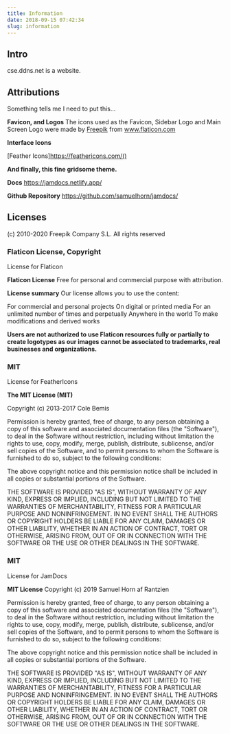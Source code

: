 ```yaml
---
title: Information
date: 2018-09-15 07:42:34
slug: information
---
```


## Intro

cse.ddns.net is a website. 

## Attributions

Something tells me I need to put this...

**Favicon, and Logos**
The icons used as the Favicon, Sidebar Logo and Main Screen Logo were made by <a href="https://www.flaticon.com/authors/freepik" title="Freepik">Freepik</a> from <a href="https://www.flaticon.com/" title="Flaticon"> www.flaticon.com</a>

**Interface Icons**

[Feather Icons]https://feathericons.com/()

**And finally, this fine gridsome theme.**

**Docs**
https://jamdocs.netlify.app/

**Github Repository**
https://github.com/samuelhorn/jamdocs/

## Licenses

(c) 2010-2020 Freepik Company S.L. All rights reserved

### Flaticon License, Copyright
License for Flaticon

**Flaticon License**
Free for personal and commercial purpose with attribution.

**License summary**
Our license allows you to use the content:

For commercial and personal projects
On digital or printed media
For an unlimited number of times and perpetually
Anywhere in the world
To make modifications and derived works

**Users are not authorized to use Flaticon resources fully or partially to create logotypes as our images cannot be associated to trademarks, real businesses and organizations.**





### MIT
License for FeatherIcons

**The MIT License (MIT)**

Copyright (c) 2013-2017 Cole Bemis

Permission is hereby granted, free of charge, to any person obtaining a copy
of this software and associated documentation files (the "Software"), to deal
in the Software without restriction, including without limitation the rights
to use, copy, modify, merge, publish, distribute, sublicense, and/or sell
copies of the Software, and to permit persons to whom the Software is
furnished to do so, subject to the following conditions:

The above copyright notice and this permission notice shall be included in all
copies or substantial portions of the Software.

THE SOFTWARE IS PROVIDED "AS IS", WITHOUT WARRANTY OF ANY KIND, EXPRESS OR
IMPLIED, INCLUDING BUT NOT LIMITED TO THE WARRANTIES OF MERCHANTABILITY,
FITNESS FOR A PARTICULAR PURPOSE AND NONINFRINGEMENT. IN NO EVENT SHALL THE
AUTHORS OR COPYRIGHT HOLDERS BE LIABLE FOR ANY CLAIM, DAMAGES OR OTHER
LIABILITY, WHETHER IN AN ACTION OF CONTRACT, TORT OR OTHERWISE, ARISING FROM,
OUT OF OR IN CONNECTION WITH THE SOFTWARE OR THE USE OR OTHER DEALINGS IN THE
SOFTWARE.



### MIT
License for JamDocs


**MIT License**
Copyright (c) 2019 Samuel Horn af Rantzien

Permission is hereby granted, free of charge, to any person obtaining a copy
of this software and associated documentation files (the "Software"), to deal
in the Software without restriction, including without limitation the rights
to use, copy, modify, merge, publish, distribute, sublicense, and/or sell
copies of the Software, and to permit persons to whom the Software is
furnished to do so, subject to the following conditions:

The above copyright notice and this permission notice shall be included in all
copies or substantial portions of the Software.

THE SOFTWARE IS PROVIDED "AS IS", WITHOUT WARRANTY OF ANY KIND, EXPRESS OR
IMPLIED, INCLUDING BUT NOT LIMITED TO THE WARRANTIES OF MERCHANTABILITY,
FITNESS FOR A PARTICULAR PURPOSE AND NONINFRINGEMENT. IN NO EVENT SHALL THE
AUTHORS OR COPYRIGHT HOLDERS BE LIABLE FOR ANY CLAIM, DAMAGES OR OTHER
LIABILITY, WHETHER IN AN ACTION OF CONTRACT, TORT OR OTHERWISE, ARISING FROM,
OUT OF OR IN CONNECTION WITH THE SOFTWARE OR THE USE OR OTHER DEALINGS IN THE
SOFTWARE.

